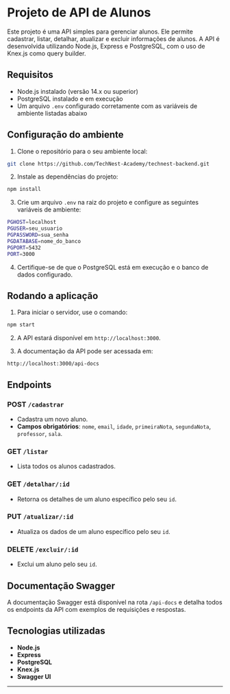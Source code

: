 
# Projeto de API de Alunos

Este projeto é uma API simples para gerenciar alunos. Ele permite cadastrar, listar, detalhar, atualizar e excluir informações de alunos. A API é desenvolvida utilizando Node.js, Express e PostgreSQL, com o uso de Knex.js como query builder.

## Requisitos

- Node.js instalado (versão 14.x ou superior)
- PostgreSQL instalado e em execução
- Um arquivo `.env` configurado corretamente com as variáveis de ambiente listadas abaixo

## Configuração do ambiente

1. Clone o repositório para o seu ambiente local:

```bash
git clone https://github.com/TechNest-Academy/technest-backend.git
```

2. Instale as dependências do projeto:

```bash
npm install
```

3. Crie um arquivo `.env` na raiz do projeto e configure as seguintes variáveis de ambiente:

```bash
PGHOST=localhost
PGUSER=seu_usuario
PGPASSWORD=sua_senha
PGDATABASE=nome_do_banco
PGPORT=5432
PORT=3000
```

4. Certifique-se de que o PostgreSQL está em execução e o banco de dados configurado.

## Rodando a aplicação

1. Para iniciar o servidor, use o comando:

```bash
npm start
```

2. A API estará disponível em `http://localhost:3000`.

3. A documentação da API pode ser acessada em:

```
http://localhost:3000/api-docs
```

## Endpoints

### POST `/cadastrar`
- Cadastra um novo aluno.
- **Campos obrigatórios**: `nome`, `email`, `idade`, `primeiraNota`, `segundaNota`, `professor`, `sala`.

### GET `/listar`
- Lista todos os alunos cadastrados.

### GET `/detalhar/:id`
- Retorna os detalhes de um aluno específico pelo seu `id`.

### PUT `/atualizar/:id`
- Atualiza os dados de um aluno específico pelo seu `id`.

### DELETE `/excluir/:id`
- Exclui um aluno pelo seu `id`.

## Documentação Swagger

A documentação Swagger está disponível na rota `/api-docs` e detalha todos os endpoints da API com exemplos de requisições e respostas.

## Tecnologias utilizadas

- **Node.js**
- **Express**
- **PostgreSQL**
- **Knex.js**
- **Swagger UI**

---